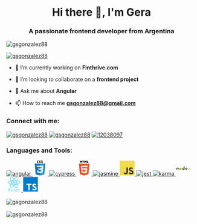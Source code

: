 <h1 align="center">Hi there 👋, I'm Gera</h1>
<h3 align="center">A passionate frontend developer from Argentina</h3>

<p align="left"> <img src="https://komarev.com/ghpvc/?username=gsgonzalez88&label=Profile%20views&color=0e75b6&style=flat" alt="gsgonzalez88" /> </p>

<p align="left"> <a href="https://twitter.com/gsgonzalez88" target="blank"><img src="https://img.shields.io/twitter/follow/gsgonzalez88?logo=twitter&style=for-the-badge" alt="gsgonzalez88" /></a> </p>

- 🔭 I’m currently working on **Finthrive.com**

- 👯 I’m looking to collaborate on a **frontend project**

- 💬 Ask me about **Angular**

- 📫 How to reach me **gsgonzalez88@gmail.com**

<h3 align="left">Connect with me:</h3>
<p align="left">
<a href="https://twitter.com/gsgonzalez88" target="blank"><img align="center" src="https://raw.githubusercontent.com/rahuldkjain/github-profile-readme-generator/master/src/images/icons/Social/twitter.svg" alt="gsgonzalez88" height="30" width="40" /></a>
<a href="https://linkedin.com/in/gsgonzalez88" target="blank"><img align="center" src="https://raw.githubusercontent.com/rahuldkjain/github-profile-readme-generator/master/src/images/icons/Social/linked-in-alt.svg" alt="gsgonzalez88" height="30" width="40" /></a>
<a href="https://stackoverflow.com/users/12038097" target="blank"><img align="center" src="https://raw.githubusercontent.com/rahuldkjain/github-profile-readme-generator/master/src/images/icons/Social/stack-overflow.svg" alt="12038097" height="30" width="40" /></a>
</p>

<h3 align="left">Languages and Tools:</h3>
<p align="left"> <a href="https://angular.io" target="_blank" rel="noreferrer"> <img src="https://angular.io/assets/images/logos/angular/angular.svg" alt="angular" width="40" height="40"/> </a> <a href="https://www.w3schools.com/css/" target="_blank" rel="noreferrer"> <img src="https://raw.githubusercontent.com/devicons/devicon/master/icons/css3/css3-original-wordmark.svg" alt="css3" width="40" height="40"/> </a> <a href="https://www.cypress.io" target="_blank" rel="noreferrer"> <img src="https://raw.githubusercontent.com/simple-icons/simple-icons/6e46ec1fc23b60c8fd0d2f2ff46db82e16dbd75f/icons/cypress.svg" alt="cypress" width="40" height="40"/> </a> <a href="https://www.w3.org/html/" target="_blank" rel="noreferrer"> <img src="https://raw.githubusercontent.com/devicons/devicon/master/icons/html5/html5-original-wordmark.svg" alt="html5" width="40" height="40"/> </a> <a href="https://jasmine.github.io/" target="_blank" rel="noreferrer"> <img src="https://www.vectorlogo.zone/logos/jasmine/jasmine-icon.svg" alt="jasmine" width="40" height="40"/> </a> <a href="https://developer.mozilla.org/en-US/docs/Web/JavaScript" target="_blank" rel="noreferrer"> <img src="https://raw.githubusercontent.com/devicons/devicon/master/icons/javascript/javascript-original.svg" alt="javascript" width="40" height="40"/> </a> <a href="https://jestjs.io" target="_blank" rel="noreferrer"> <img src="https://www.vectorlogo.zone/logos/jestjsio/jestjsio-icon.svg" alt="jest" width="40" height="40"/> </a> <a href="https://karma-runner.github.io/latest/index.html" target="_blank" rel="noreferrer"> <img src="https://raw.githubusercontent.com/detain/svg-logos/780f25886640cef088af994181646db2f6b1a3f8/svg/karma.svg" alt="karma" width="40" height="40"/> </a> <a href="https://nodejs.org" target="_blank" rel="noreferrer"> <img src="https://raw.githubusercontent.com/devicons/devicon/master/icons/nodejs/nodejs-original-wordmark.svg" alt="nodejs" width="40" height="40"/> </a> <a href="https://reactjs.org/" target="_blank" rel="noreferrer"> <img src="https://raw.githubusercontent.com/devicons/devicon/master/icons/react/react-original-wordmark.svg" alt="react" width="40" height="40"/> </a> <a href="https://www.typescriptlang.org/" target="_blank" rel="noreferrer"> <img src="https://raw.githubusercontent.com/devicons/devicon/master/icons/typescript/typescript-original.svg" alt="typescript" width="40" height="40"/> </a> </p>

<p><img align="center" src="https://github-readme-stats.vercel.app/api/top-langs?username=gsgonzalez88&show_icons=true&locale=en&layout=compact" alt="gsgonzalez88" /></p>

<p><img align="center" src="https://github-readme-streak-stats.herokuapp.com/?user=gsgonzalez88&" alt="gsgonzalez88" /></p>
